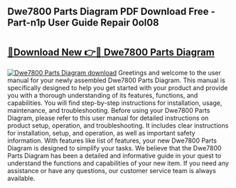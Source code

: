 ## Dwe7800 Parts Diagram PDF Download Free - Part-n1p User Guide Repair 0ol08

# <h2><a href="http://dfqtdhq.blite.top/?on=Dwe7800+Parts+Diagram">🔗Download New 👉🔴 Dwe7800 Parts Diagram</a></h2>

[![Dwe7800 Parts Diagram download](https://i.imgur.com/lujVjoI.png)](http://dfqtdhq.blite.top/?on=Dwe7800+Parts+Diagram)
Greetings and welcome to the user manual for your newly assembled Dwe7800 Parts Diagram. This manual is specifically designed to help you get started with your product and provide you with a thorough understanding of its features, functions, and capabilities. You will find step-by-step instructions for installation, usage, maintenance, and troubleshooting. Before using your Dwe7800 Parts Diagram, please refer to this user manual for detailed instructions on product setup, operation, and troubleshooting. It includes clear instructions for installation, setup, and operation, as well as important safety information. With features like list of features, your new Dwe7800 Parts Diagram is designed to simplify your tasks. We believe that the Dwe7800 Parts Diagram has been a detailed and informative guide in your quest to understand the functions and capabilities of your new item. If you need any assistance or have any questions, our customer service team is always available.
